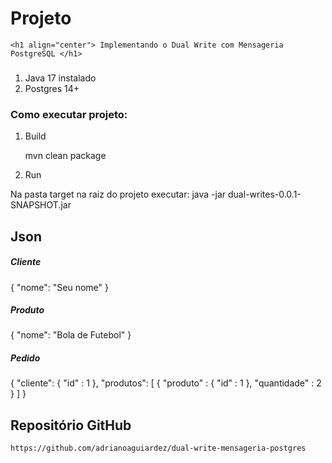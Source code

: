 # Projeto
    <h1 align="center"> Implementando o Dual Write com Mensageria PostgreSQL </h1>
    
### 

1. Java 17 instalado
2. Postgres 14+

### Como executar projeto:

1. Build

    mvn clean package

2. Run
 
 Na pasta target na raiz do projeto executar: 
 java -jar dual-writes-0.0.1-SNAPSHOT.jar

## Json 
<h5>Cliente</h5>
{
    "nome": "Seu nome"
}

<h5>Produto</h5>
{
    "nome": "Bola de Futebol"
}
<h5>Pedido</h5>

{
    "cliente": {
        "id" : 1
    },
    "produtos": [
        {
        "produto" : {
            "id" : 1
        },
        "quantidade" : 2
    }
    ]
}


## Repositório GitHub

    https://github.com/adrianoaguiardez/dual-write-mensageria-postgres  